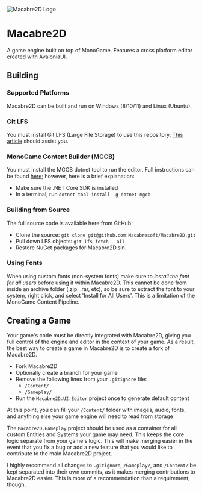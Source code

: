 ![Macabre2D Logo](icon.png "Macabre2D Logo")

# Macabre2D

A game engine built on top of MonoGame. Features a cross platform editor created with AvaloniaUI.

## Building

### Supported Platforms

Macabre2D can be built and run on Windows (8/10/11) and Linux (Ubuntu).

### Git LFS

You must install Git LFS (Large File Storage) to use this repository. [This article](https://help.github.com/en/articles/installing-git-large-file-storage) should assist you.

### MonoGame Content Builder (MGCB)

You must install the MGCB dotnet tool to run the editor. Full instructions can be found [here](https://docs.monogame.net/articles/tools/mgcb.html); however, here is a brief explanation:

* Make sure the .NET Core SDK is installed
* In a terminal, run `dotnet tool install -g dotnet-mgcb`

### Building from Source

The full source code is available here from GitHub:

* Clone the source: `git clone git@github.com:Macabresoft/Macabre2D.git`
* Pull down LFS objects: `git lfs fetch --all`
* Restore NuGet packages for Macabre2D.sln.

### Using Fonts
 
When using custom fonts (non-system fonts) make sure to *install the font for all users* before using it within Macabre2D. This cannot be done from inside an archive folder (.zip, .rar, etc), so be sure to extract the font to your system, right click, and select 'Install for All Users'. This is a limitation of the MonoGame Content Pipeline.

## Creating a Game

Your game's code must be directly integrated with Macabre2D, giving you full control of the engine and editor in the context of your game. As a result, the best way to create a game in Macabre2D is to create a fork of Macabre2D.

* Fork Macabre2D
* Optionally create a branch for your game
* Remove the following lines from your `.gitignore` file:
  * `/Content/`
  * `/Gameplay/`
* Run the `Macabre2D.UI.Editor` project once to generate default content

At this point, you can fill your `/Content/` folder with images, audio, fonts, and anything else your game engine will need to read from storage

The `Macabre2D.Gameplay` project should be used as a container for all custom Entities and Systems your game may need. This keeps the core logic separate from your game's logic. This will make merging easier in the event that you fix a bug or add a new feature that you would like to contribute to the main Macabre2D project.

I highly recommend all changes to `.gitignore`, `/Gameplay/`, and `/Content/` be kept separated into their own commits, as it makes merging contributions to Macabre2D easier. This is more of a recommendation than a requirement, though.